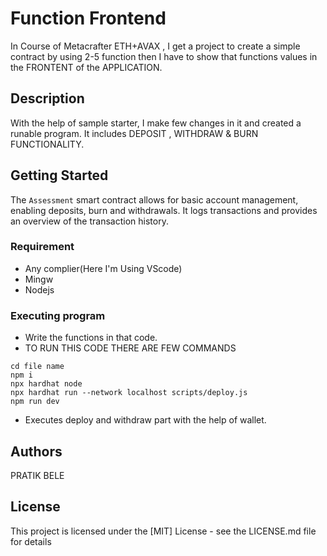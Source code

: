 # Function Frontend
In Course of Metacrafter ETH+AVAX , I get a project to create a simple contract by using 2-5 function then I have to show that functions values in the FRONTENT of the APPLICATION.


## Description
With the help of sample starter, I make few changes in it and created a runable program. It includes DEPOSIT , WITHDRAW & BURN FUNCTIONALITY.

## Getting Started
The `Assessment` smart contract allows for basic account management, enabling deposits, burn and withdrawals. It logs transactions and provides an overview of the transaction history.


### Requirement
* Any complier(Here I'm Using VScode)
* Mingw
* Nodejs


### Executing program
* Write the functions in that code.
* TO RUN THIS CODE THERE ARE FEW COMMANDS 
```
cd file name 
npm i 
npx hardhat node
npx hardhat run --network localhost scripts/deploy.js
npm run dev 

```
* Executes deploy and withdraw part with the help of wallet.

## Authors
PRATIK BELE

## License
This project is licensed under the [MIT] License - see the LICENSE.md file for details
